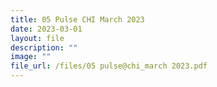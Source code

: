 ```yaml
---
title: 05 Pulse CHI March 2023
date: 2023-03-01
layout: file
description: ""
image: ""
file_url: /files/05 pulse@chi_march 2023.pdf
---
```

